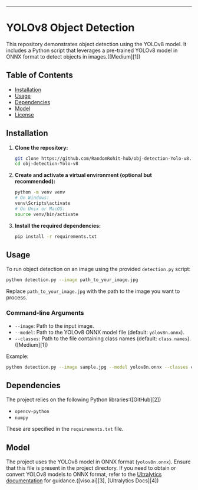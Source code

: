 
---

# YOLOv8 Object Detection

This repository demonstrates object detection using the YOLOv8 model. It includes a Python script that leverages a pre-trained YOLOv8 model in ONNX format to detect objects in images.([Medium][1])

## Table of Contents

* [Installation](#installation)
* [Usage](#usage)
* [Dependencies](#dependencies)
* [Model](#model)
* [License](#license)

## Installation

1. **Clone the repository:**

   ```bash
   git clone https://github.com/RandomRohit-hub/obj-detection-Yolo-v8.git
   cd obj-detection-Yolo-v8
   ```



2. **Create and activate a virtual environment (optional but recommended):**

   ```bash
   python -m venv venv
   # On Windows:
   venv\Scripts\activate
   # On Unix or MacOS:
   source venv/bin/activate
   ```



3. **Install the required dependencies:**

   ```bash
   pip install -r requirements.txt
   ```



## Usage

To run object detection on an image using the provided `detection.py` script:

```bash
python detection.py --image path_to_your_image.jpg
```



Replace `path_to_your_image.jpg` with the path to the image you want to process.

### Command-line Arguments

* `--image`: Path to the input image.
* `--model`: Path to the YOLOv8 ONNX model file (default: `yolov8n.onnx`).
* `--classes`: Path to the file containing class names (default: `class.names`).([Medium][1])

Example:

```bash
python detection.py --image sample.jpg --model yolov8n.onnx --classes class.names
```



## Dependencies

The project relies on the following Python libraries:([GitHub][2])

* `opencv-python`
* `numpy`

These are specified in the `requirements.txt` file.

## Model

The project uses the YOLOv8 model in ONNX format (`yolov8n.onnx`). Ensure that this file is present in the project directory. If you need to obtain or convert YOLOv8 models to ONNX format, refer to the [Ultralytics documentation](https://docs.ultralytics.com/usage/cli/) for guidance.([viso.ai][3], [Ultralytics Docs][4])



